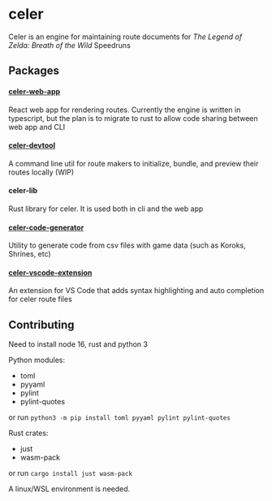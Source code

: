 # celer
Celer is an engine for maintaining route documents for *The Legend of Zelda: Breath of the Wild* Speedruns

## Packages

#### [celer-web-app](https://github.com/iTNTPiston/celer/tree/main/packages/celer-web-app)
React web app for rendering routes. Currently the engine is written in typescript, but the plan is to migrate to rust to allow code sharing between web app and CLI

#### [celer-devtool](https://github.com/iTNTPiston/celer/tree/main/packages/celer-devtool)
A command line util for route makers to initialize, bundle, and preview their routes locally (WIP)

#### celer-lib
Rust library for celer. It is used both in cli and the web app

#### [celer-code-generator](https://github.com/iTNTPiston/celer/tree/main/packages/celer-code-generator)

Utility to generate code from csv files with game data (such as Koroks, Shrines, etc)

#### [celer-vscode-extension](https://github.com/iTNTPiston/celer/tree/main/packages/celer-vscode-extension)

An extension for VS Code that adds syntax highlighting and auto completion for celer route files

## Contributing

Need to install node 16, rust and python 3

Python modules:
- toml
- pyyaml
- pylint
- pylint-quotes

or run `python3 -m pip install toml pyyaml pylint pylint-quotes`

Rust crates:
- just
- wasm-pack

or run `cargo install just wasm-pack`

A linux/WSL environment is needed.
